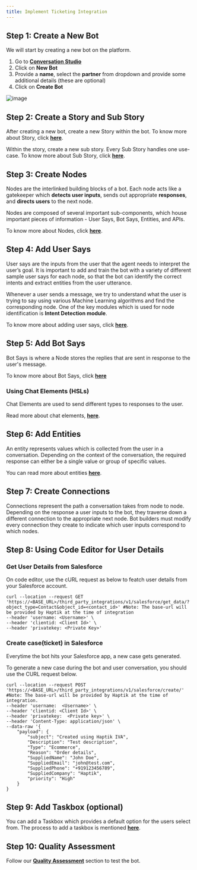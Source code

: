 ```yaml
---
title: Implement Ticketing Integration
---
```


## Step 1: Create a New Bot

We will start by creating a new bot on the platform. 

1. Go to [**Conversation Studio**](https://staging.hellohaptik.com/mogambo/#/bots)
2. Click on **New Bot**
3. Provide a **name**, select the **partner** from dropdown and provide some additional details (these are optional)
4. Click on **Create Bot**

![image](https://user-images.githubusercontent.com/75118325/114122315-a5c97500-990d-11eb-999f-425e88d6add9.png)

## Step 2: Create a Story and Sub Story

After creating a new bot, create a new Story within the bot. 
To know more about Story, click [**here**](https://docs.haptik.ai/bot-builder/basic/creating-story).

Within the story, create a new sub story. Every Sub Story handles one use-case. 
To know more about Sub Story, click [**here**](https://docs.haptik.ai/bot-builder/basic/creating-story).

## Step 3: Create Nodes

Nodes are the interlinked building blocks of a bot. Each node acts like a gatekeeper which **detects user inputs**, sends out appropriate **responses**, and **directs users** to the next node. 

Nodes are composed of several important sub-components, which house important pieces of information - User Says, Bot Says, Entities, and APIs.

To know more about Nodes, click [**here**](https://docs.haptik.ai/bot-builder/basic/creating-nodes).

## Step 4: Add User Says

User says are the inputs from the user that the agent needs to interpret the user’s goal. It is important to add and train the bot with a variety of different sample user says for each node, so that the bot can identify the correct intents and extract entities from the user utterance.

Whenever a user sends a message, we try to understand what the user is trying to say using various Machine Learning algorithms and find the corresponding node. One of the key modules which is used for node identification is **Intent Detection module**.

To know more about adding user says, click [**here**](https://docs.haptik.ai/bot-builder/basic/user-says-guidelines).

## Step 5: Add Bot Says

Bot Says is where a Node stores the replies that are sent in response to the user's message. 

To know more about Bot Says, click [**here**](https://docs.haptik.ai/bot-builder/basic/bot-says)

### Using Chat Elements (HSLs)

Chat Elements are used to send different types to responses to the user.

Read more about chat elements, [**here**](https://docs.haptik.ai/bot-builder/basic/chat-elements).

## Step 6: Add Entities

An entity represents values which is collected from the user in a conversation. Depending on the context of the conversation, the required response can either be a single value or group of specific values.

You can read more about entities [**here**](https://docs.haptik.ai/bot-builder/basic/entities).

## Step 7: Create Connections

Connections represent the path a conversation takes from node to node. Depending on the response a user inputs to the bot, they traverse down a different connection to the appropriate next node. Bot builders must modify every connection they create to indicate which user inputs correspond to which nodes.

## Step 8: Using Code Editor for User Details

### Get User Details from Salesforce

On code editor, use the cURL request as below to featch user details from your Salesforce account.

```
curl --location --request GET 'https://<BASE_URL>/third_party_integrations/v1/salesforce/get_data/?object_type=Contact&object_id=<contact_id>' #Note: The base-url will be provided by Haptik at the time of integration
--header 'username: <Username>' \
--header 'clientid: <Client Id>' \
--header 'privatekey: <Private Key>'
```

### Create case(ticket) in Salesforce

Everytime the bot hits your Salesforce app, a new case gets generated. 

To generate a new case during the bot and user conversation, you should use the CURL request below.

```
curl --location --request POST 'https://<BASE_URL>/third_party_integrations/v1/salesforce/create/' #Note: The base-url will be provided by Haptik at the time of integration.
--header 'username:  <Username>' \
--header 'clientid: <Client Id>' \
--header 'privatekey:  <Private key>' \
--header 'Content-Type: application/json' \
--data-raw '{
    "payload": {
        "subject": "Created using Haptik IVA",
        "Description": "Test description",
        "Type": "Ecommerce",
        "Reason": "Order details",
        "SuppliedName": "John Doe",
        "SuppliedEmail": "john@test.com",
        "SuppliedPhone": "+919123456789",
        "SuppliedCompany": "Haptik",
        "priority": "High" 
    }
}
```
## Step 9: Add Taskbox (optional)

You can add a Taskbox which provides a default option for the users select from. The process to add a taskbox is mentioned [**here**](https://docs.haptik.ai/bot-builder/basic/business#taskbox).

## Step 10: Quality Assessment

Follow our [**Quality Assessment**](https://docs.haptik.ai/bot-builder/basic/testing-bot) section to test the bot.
